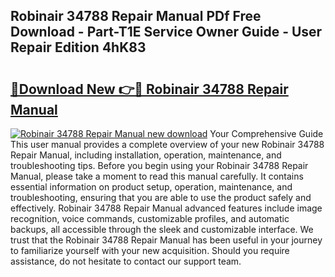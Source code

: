 ## Robinair 34788 Repair Manual PDf Free Download - Part-T1E Service Owner Guide - User Repair Edition 4hK83

# <h2><a href="http://bc5943.oget.top/?id=Robinair+34788+Repair+Manual">🔗Download New 👉🔴 Robinair 34788 Repair Manual</a></h2>

[![Robinair 34788 Repair Manual new download](https://i.imgur.com/5g1atiW.png)](http://bc5943.oget.top/?id=Robinair+34788+Repair+Manual)
Your Comprehensive Guide This user manual provides a complete overview of your new Robinair 34788 Repair Manual, including installation, operation, maintenance, and troubleshooting tips. Before you begin using your Robinair 34788 Repair Manual, please take a moment to read this manual carefully. It contains essential information on product setup, operation, maintenance, and troubleshooting, ensuring that you are able to use the product safely and effectively. Robinair 34788 Repair Manual advanced features include image recognition, voice commands, customizable profiles, and automatic backups, all accessible through the sleek and customizable interface. We trust that the Robinair 34788 Repair Manual has been useful in your journey to familiarize yourself with your new acquisition. Should you require assistance, do not hesitate to contact our support team.

